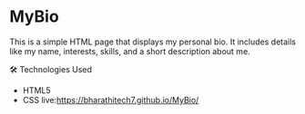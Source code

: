 # MyBio
This is a simple HTML page that displays my personal bio.
It includes details like my name, interests, skills, and a short description about me.


🛠️ Technologies Used
 - HTML5
 - CSS
live:https://bharathitech7.github.io/MyBio/
